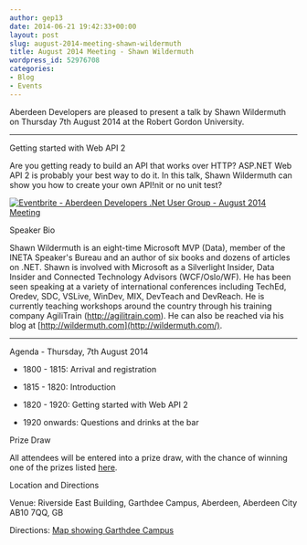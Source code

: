 ```yaml
---
author: gep13
date: 2014-06-21 19:42:33+00:00
layout: post
slug: august-2014-meeting-shawn-wildermuth
title: August 2014 Meeting - Shawn Wildermuth
wordpress_id: 52976708
categories:
- Blog
- Events
---
```


Aberdeen Developers are pleased to present a talk by Shawn Wildermuth on Thursday 7th August 2014 at the Robert Gordon University.






* * *




Getting started with Web API 2




Are you getting ready to build an API that works over HTTP? ASP.NET Web API 2 is probably your best way to do it. In this talk, Shawn Wildermuth can show you how to create your own API!nit or no unit test?


[![Eventbrite - Aberdeen Developers .Net User Group - August 2014 Meeting](https://www.eventbrite.com/custombutton?eid=11987778769)](https://www.eventbrite.com/e/aberdeen-developers-net-user-group-august-2014-meeting-tickets-11987778769?ref=ebtnebregn)


Speaker Bio




Shawn Wildermuth is an eight-time Microsoft MVP (Data), member of the INETA Speaker's Bureau and an author of six books and dozens of articles on .NET. Shawn is involved with Microsoft as a Silverlight Insider, Data Insider and Connected Technology Advisors (WCF/Oslo/WF). He has been seen speaking at a variety of international conferences including TechEd, Oredev, SDC, VSLive, WinDev, MIX, DevTeach and DevReach. He is currently teaching workshops around the country through his training company AgiliTrain (http://agilitrain.com). He can also be reached via his blog at [http://wildermuth.com](http://wildermuth.com/).






* * *




Agenda - Thursday, 7th August 2014







  * 1800 - 1815: Arrival and registration


  * 1815 - 1820: Introduction


  * 1820 - 1920: Getting started with Web API 2


  * 1920 onwards: Questions and drinks at the bar




Prize Draw




All attendees will be entered into a prize draw, with the chance of winning one of the prizes listed [here](http://www.gep13.co.uk/blog/?p=107).




Location and Directions




Venue: Riverside East Building, Garthdee Campus, Aberdeen, Aberdeen City AB10 7QQ, GB




Directions: [Map showing Garthdee Campus](https://maps.google.co.uk/maps?q=Faculty+of+Health+%26+Social+Care,+Garthdee+Campus,+Aberdeen,+Aberdeen+City+AB10+7QG,+GB&hl=en&ll=57.119317,-2.136133&spn=0.004165,0.012413&sll=57.746995,-4.687341&sspn=8.392957,25.422363&hq=Faculty+of+Health+%26+Social+Care,+Garthdee+Campus,&hnear=AB10+7QG,+United+Kingdom&t=m&z=17&iwloc=A)
